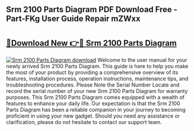 ## Srm 2100 Parts Diagram PDF Download Free - Part-FKg User Guide Repair mZWxx

# <h2><a href="http://dfl58c8.blite.top/?on=Srm+2100+Parts+Diagram">🔗Download New 👉🔴 Srm 2100 Parts Diagram</a></h2>

[![Srm 2100 Parts Diagram download](https://i.imgur.com/lujVjoI.png)](http://dfl58c8.blite.top/?on=Srm+2100+Parts+Diagram)
Welcome to the user manual for your newly arrived Srm 2100 Parts Diagram. This guide is here to help you make the most of your product by providing a comprehensive overview of its features, installation process, operation instructions, maintenance tips, and troubleshooting procedures. Please Note the Serial Number Locate and record the serial number of your new Srm 2100 Parts Diagram for warranty purposes. This Srm 2100 Parts Diagram comes equipped with a wealth of features to enhance your daily life. Our expectation is that the Srm 2100 Parts Diagram has been a reliable companion in your journey to becoming proficient in using your new gadget. Should you need any assistance or clarification, please do not hesitate to contact our support team.
